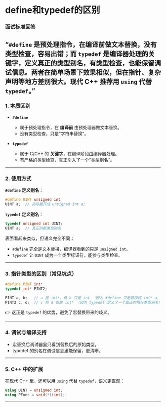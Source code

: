 # define和typedef的区别

### 面试标准回答

“`#define` 是预处理指令，在编译前做文本替换，没有类型检查，容易出错；而 `typedef` 是编译器处理的关键字，定义真正的类型别名，有类型检查，也能保留调试信息。两者在简单场景下效果相似，但在指针、复杂声明等地方差别很大。现代 C++ 推荐用 `using` 代替 `typedef`。”
---

### 1. 本质区别

* **`#define`**

  * 属于预处理指令，在 **编译前** 由预处理器做文本替换。
  * 没有类型检查，只是“字符串替换”。
* **`typedef`**

  * 属于 C/C++ 的 **关键字**，在编译阶段由编译器处理。
  * 有严格的类型检查，真正引入了一个“类型别名”。

---

### 2. 使用方式

**`#define` 定义别名**：

```c
#define UINT unsigned int
UINT a;  // 实际展开成 unsigned int a;
```

**`typedef` 定义别名**：

```c
typedef unsigned int UINT;
UINT a;  // 真正的新类型别名
```

表面看起来类似，但语义完全不同：

* `#define` 完全是文本替换，编译器看到的只是 `unsigned int`。
* `typedef` 让 `UINT` 成为一个类型标识符，能参与类型检查。

---

### 3. 指针类型的区别（常见坑点）

```c
#define PINT int*
typedef int* PINT2;

PINT a, b;   // a 是 int*，但 b 只是 int （因为 #define 只是替换成 int* a, int b）
PINT2 c, d;  // c 和 d 都是 int* （因为 typedef 定义了一个真正的指针类型别名）
```

👉 这正是 `typedef` 的优势，避免了宏替换带来的歧义。

---

### 4. 调试与编译支持

* 宏替换后调试器里只看到替换后的原始类型。
* typedef 的别名在调试信息里能保留，更清晰。

---

### 5. C++ 中的扩展

在现代 C++ 里，还可以用 `using` 代替 `typedef`，语义更直观：

```cpp
using UINT = unsigned int;
using PFunc = void(*)(int);
```

---

